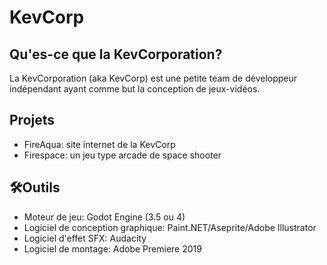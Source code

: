 # KevCorp

## Qu'es-ce que la KevCorporation?
La KevCorporation (aka KevCorp) est une petite team de développeur indépendant ayant comme but la conception de jeux-vidéos.

## Projets
- FireAqua: site internet de la KevCorp
- Firespace: un jeu type arcade de space shooter 

## 🛠️Outils
- Moteur de jeu: Godot Engine (3.5 ou 4)
- Logiciel de conception graphique: Paint.NET/Aseprite/Adobe Illustrator
- Logiciel d'effet SFX: Audacity
- Logiciel de montage: Adobe Premiere 2019

